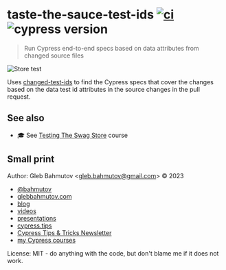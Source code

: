 # taste-the-sauce-test-ids [![ci](https://github.com/bahmutov/taste-the-sauce-test-ids/actions/workflows/ci.yml/badge.svg?branch=main)](https://github.com/bahmutov/taste-the-sauce-test-ids/actions/workflows/ci.yml) ![cypress version](https://img.shields.io/badge/cypress-13.2.0-brightgreen)

> Run Cypress end-to-end specs based on data attributes from changed source files

![Store test](./images/store-test.png)

Uses [changed-test-ids](https://github.com/bahmutov/changed-test-ids) to find the Cypress specs that cover the changes based on the data test id attributes in the source changes in the pull request.

## See also

- 🎓 See [Testing The Swag Store](https://cypress.tips/courses/swag-store) course

## Small print

Author: Gleb Bahmutov &lt;gleb.bahmutov@gmail.com&gt; &copy; 2023

- [@bahmutov](https://twitter.com/bahmutov)
- [glebbahmutov.com](https://glebbahmutov.com)
- [blog](https://glebbahmutov.com/blog)
- [videos](https://www.youtube.com/glebbahmutov)
- [presentations](https://slides.com/bahmutov)
- [cypress.tips](https://cypress.tips)
- [Cypress Tips & Tricks Newsletter](https://cypresstips.substack.com/)
- [my Cypress courses](https://cypress.tips/courses)

License: MIT - do anything with the code, but don't blame me if it does not work.
